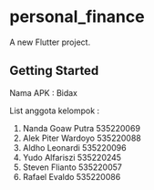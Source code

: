 # personal_finance

A new Flutter project.

## Getting Started
Nama APK : Bidax 

List anggota kelompok : 
1. Nanda Goaw Putra 535220069 
2. Alek Piter Wardoyo 535220088 
3. Aldho Leonardi 535220096 
4. Yudo Alfariszi 535220245
5. Steven Flianto 535220057 
6. Rafael Evaldo 535220086 